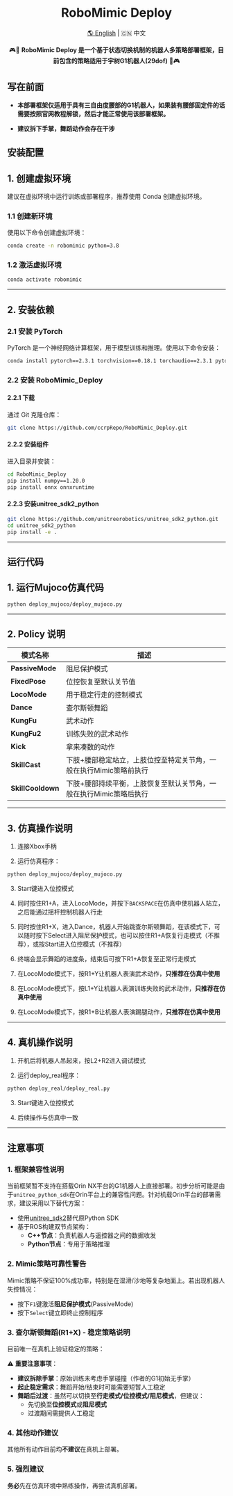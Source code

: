 <div align="center">
  <h1 align="center">RoboMimic Deploy</h1>
  <p align="center">
    <a href="README.md">🌎 English</a> | <span>🇨🇳 中文</span>
  </p>
</div>

<p align="center">
  🎮🚪 <strong>RoboMimic Deploy 是一个基于状态切换机制的机器人多策略部署框架，目前包含的策略适用于宇树G1机器人(29dof)</strong> 🚪🎮
</p>

## 写在前面

- **本部署框架仅适用于具有三自由度腰部的G1机器人，如果装有腰部固定件的话需要按照官网教程解锁，然后才能正常使用该部署框架。**

- **建议拆下手掌，舞蹈动作会存在干涉**

## 安装配置

## 1. 创建虚拟环境

建议在虚拟环境中运行训练或部署程序，推荐使用 Conda 创建虚拟环境。

### 1.1 创建新环境

使用以下命令创建虚拟环境：

```bash
conda create -n robomimic python=3.8
```

### 1.2 激活虚拟环境

```bash
conda activate robomimic
```

---

## 2. 安装依赖

### 2.1 安装 PyTorch

PyTorch 是一个神经网络计算框架，用于模型训练和推理。使用以下命令安装：

```bash
conda install pytorch==2.3.1 torchvision==0.18.1 torchaudio==2.3.1 pytorch-cuda=12.1 -c pytorch -c nvidia
```

### 2.2 安装 RoboMimic_Deploy

#### 2.2.1 下载

通过 Git 克隆仓库：

```bash
git clone https://github.com/ccrpRepo/RoboMimic_Deploy.git
```

#### 2.2.2 安装组件

进入目录并安装：

```bash
cd RoboMimic_Deploy
pip install numpy==1.20.0
pip install onnx onnxruntime
```
#### 2.2.3 安装unitree_sdk2_python

```bash
git clone https://github.com/unitreerobotics/unitree_sdk2_python.git
cd unitree_sdk2_python
pip install -e .
```
---
## 运行代码

## 1. 运行Mujoco仿真代码
```bash
python deploy_mujoco/deploy_mujoco.py
```
---
## 2. Policy 说明
| 模式名称          | 描述                                                                 |
|------------------|----------------------------------------------------------------------|
| **PassiveMode**  | 阻尼保护模式                                                         |
| **FixedPose**    | 位控恢复至默认关节值                                                 |
| **LocoMode**     | 用于稳定行走的控制模式                                               |
| **Dance**        | 查尔斯顿舞蹈                                                         |
| **KungFu**       | 武术动作                                                             |
| **KungFu2**      | 训练失败的武术动作                                                   |
| **Kick**         | 拿来凑数的动作                                                       |
| **SkillCast**    | 下肢+腰部稳定站立，上肢位控至特定关节角，一般在执行Mimic策略前执行   |
| **SkillCooldown**| 下肢+腰部持续平衡，上肢恢复至默认关节角，一般在执行Mimic策略后执行    |

---
## 3. 仿真操作说明

1. 连接Xbox手柄

2. 运行仿真程序：
```bash
python deploy_mujoco/deploy_mujoco.py
```
3. Start键进入位控模式

4. 同时按住R1+A，进入LocoMode，并按下`BACKSPACE`在仿真中使机器人站立，之后能通过摇杆控制机器人行走

5. 同时按住R1+X，进入Dance，机器人开始跳查尔斯顿舞蹈，在该模式下，可以随时按下Select进入阻尼保护模式，也可以按住R1+A恢复行走模式（不推荐），或按Start进入位控模式（不推荐）

6. 终端会显示舞蹈的进度条，结束后可按下R1+A恢复至正常行走模式

7. 在LocoMode模式下，按R1+Y让机器人表演武术动作，**只推荐在仿真中使用**

8. 在LocoMode模式下，按L1+Y让机器人表演训练失败的武术动作，**只推荐在仿真中使用**

9. 在LocoMode模式下，按R1+B让机器人表演踢腿动作，**只推荐在仿真中使用**
---
## 4. 真机操作说明
1. 开机后将机器人吊起来，按L2+R2进入调试模式

2. 运行deploy_real程序：
```bash
python deploy_real/deploy_real.py
```
3. Start键进入位控模式

4. 后续操作与仿真中一致

---
## 注意事项
### 1. 框架兼容性说明
当前框架暂不支持在搭载Orin NX平台的G1机器人上直接部署。初步分析可能是由于`unitree_python_sdk`在Orin平台上的兼容性问题。针对机载Orin平台的部署需求，建议采用以下替代方案：

- 使用[unitree_sdk2](https://github.com/unitreerobotics/unitree_sdk2)替代原Python SDK
- 基于ROS构建双节点架构：
  - **C++节点**：负责机器人与遥控器之间的数据收发
  - **Python节点**：专用于策略推理

### 2. Mimic策略可靠性警告
Mimic策略不保证100%成功率，特别是在湿滑/沙地等复杂地面上。若出现机器人失控情况：
- 按下`F1`键激活**阻尼保护模式**(PassiveMode)
- 按下`Select`键立即终止控制程序

### 3. 查尔斯顿舞蹈(R1+X) - 稳定策略说明
目前唯一在真机上验证稳定的策略：

⚠️ **重要注意事项**：
- **建议拆除手掌**：原始训练未考虑手掌碰撞（作者的G1初始无手掌）
- **起止稳定需求**：舞蹈开始/结束时可能需要短暂人工稳定
- **舞蹈后过渡**：虽然可以切换至**行走模式/位控模式/阻尼模式**，但建议：
  - 先切换至**位控模式**或**阻尼模式**
  - 过渡期间需提供人工稳定

### 4. 其他动作建议
其他所有动作目前均**不建议**在真机上部署。

### 5. 强烈建议
**务必**先在仿真环境中熟练操作，再尝试真机部署。



